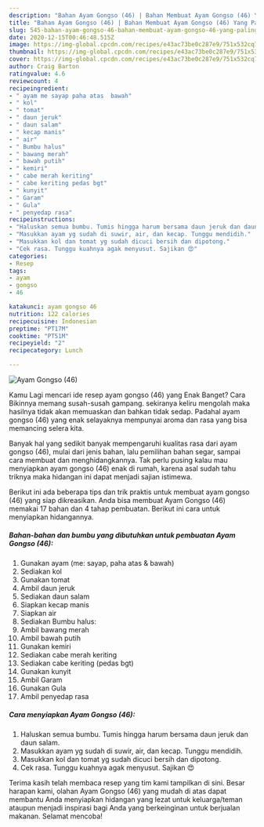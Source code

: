 ```yaml
---
description: "Bahan Ayam Gongso (46) | Bahan Membuat Ayam Gongso (46) Yang Paling Enak"
title: "Bahan Ayam Gongso (46) | Bahan Membuat Ayam Gongso (46) Yang Paling Enak"
slug: 545-bahan-ayam-gongso-46-bahan-membuat-ayam-gongso-46-yang-paling-enak
date: 2020-12-15T00:46:48.515Z
image: https://img-global.cpcdn.com/recipes/e43ac73be0c287e9/751x532cq70/ayam-gongso-46-foto-resep-utama.jpg
thumbnail: https://img-global.cpcdn.com/recipes/e43ac73be0c287e9/751x532cq70/ayam-gongso-46-foto-resep-utama.jpg
cover: https://img-global.cpcdn.com/recipes/e43ac73be0c287e9/751x532cq70/ayam-gongso-46-foto-resep-utama.jpg
author: Craig Barton
ratingvalue: 4.6
reviewcount: 4
recipeingredient:
- " ayam me sayap paha atas  bawah"
- " kol"
- " tomat"
- " daun jeruk"
- " daun salam"
- " kecap manis"
- " air"
- " Bumbu halus"
- " bawang merah"
- " bawah putih"
- " kemiri"
- " cabe merah keriting"
- " cabe keriting pedas bgt"
- " kunyit"
- " Garam"
- " Gula"
- " penyedap rasa"
recipeinstructions:
- "Haluskan semua bumbu. Tumis hingga harum bersama daun jeruk dan daun salam."
- "Masukkan ayam yg sudah di suwir, air, dan kecap. Tunggu mendidih."
- "Masukkan kol dan tomat yg sudah dicuci bersih dan dipotong."
- "Cek rasa. Tunggu kuahnya agak menyusut. Sajikan 😍"
categories:
- Resep
tags:
- ayam
- gongso
- 46

katakunci: ayam gongso 46 
nutrition: 122 calories
recipecuisine: Indonesian
preptime: "PT17M"
cooktime: "PT51M"
recipeyield: "2"
recipecategory: Lunch

---
```



![Ayam Gongso (46)](https://img-global.cpcdn.com/recipes/e43ac73be0c287e9/751x532cq70/ayam-gongso-46-foto-resep-utama.jpg)

Kamu Lagi mencari ide resep ayam gongso (46) yang Enak Banget? Cara Bikinnya memang susah-susah gampang. sekiranya keliru mengolah maka hasilnya tidak akan memuaskan dan bahkan tidak sedap. Padahal ayam gongso (46) yang enak selayaknya mempunyai aroma dan rasa yang bisa memancing selera kita.

Banyak hal yang sedikit banyak mempengaruhi kualitas rasa dari ayam gongso (46), mulai dari jenis bahan, lalu pemilihan bahan segar, sampai cara membuat dan menghidangkannya. Tak perlu pusing kalau mau menyiapkan ayam gongso (46) enak di rumah, karena asal sudah tahu triknya maka hidangan ini dapat menjadi sajian istimewa.




Berikut ini ada beberapa tips dan trik praktis untuk membuat ayam gongso (46) yang siap dikreasikan. Anda bisa membuat Ayam Gongso (46) memakai 17 bahan dan 4 tahap pembuatan. Berikut ini cara untuk menyiapkan hidangannya.

<!--inarticleads1-->

##### Bahan-bahan dan bumbu yang dibutuhkan untuk pembuatan Ayam Gongso (46):

1. Gunakan  ayam (me: sayap, paha atas &amp; bawah)
1. Sediakan  kol
1. Gunakan  tomat
1. Ambil  daun jeruk
1. Sediakan  daun salam
1. Siapkan  kecap manis
1. Siapkan  air
1. Sediakan  Bumbu halus:
1. Ambil  bawang merah
1. Ambil  bawah putih
1. Gunakan  kemiri
1. Sediakan  cabe merah keriting
1. Sediakan  cabe keriting (pedas bgt)
1. Gunakan  kunyit
1. Ambil  Garam
1. Gunakan  Gula
1. Ambil  penyedap rasa




<!--inarticleads2-->

##### Cara menyiapkan Ayam Gongso (46):

1. Haluskan semua bumbu. Tumis hingga harum bersama daun jeruk dan daun salam.
1. Masukkan ayam yg sudah di suwir, air, dan kecap. Tunggu mendidih.
1. Masukkan kol dan tomat yg sudah dicuci bersih dan dipotong.
1. Cek rasa. Tunggu kuahnya agak menyusut. Sajikan 😍




Terima kasih telah membaca resep yang tim kami tampilkan di sini. Besar harapan kami, olahan Ayam Gongso (46) yang mudah di atas dapat membantu Anda menyiapkan hidangan yang lezat untuk keluarga/teman ataupun menjadi inspirasi bagi Anda yang berkeinginan untuk berjualan makanan. Selamat mencoba!
